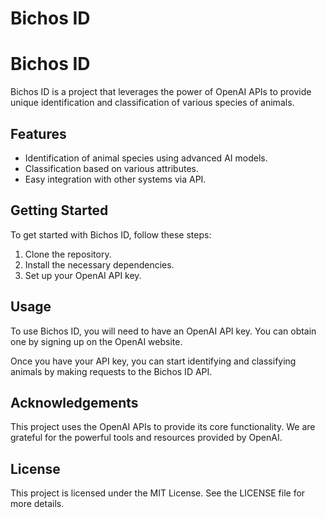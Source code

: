 # Bichos ID

# Bichos ID

Bichos ID is a project that leverages the power of OpenAI APIs to provide unique identification and classification of various species of animals.

## Features

- Identification of animal species using advanced AI models.
- Classification based on various attributes.
- Easy integration with other systems via API.

## Getting Started

To get started with Bichos ID, follow these steps:

1. Clone the repository.
2. Install the necessary dependencies.
3. Set up your OpenAI API key.

## Usage

To use Bichos ID, you will need to have an OpenAI API key. You can obtain one by signing up on the OpenAI website.

Once you have your API key, you can start identifying and classifying animals by making requests to the Bichos ID API.

## Acknowledgements

This project uses the OpenAI APIs to provide its core functionality. We are grateful for the powerful tools and resources provided by OpenAI.

## License

This project is licensed under the MIT License. See the LICENSE file for more details.
